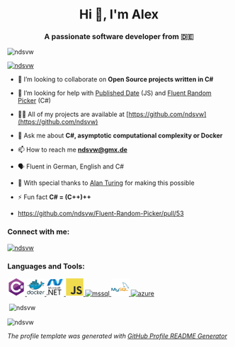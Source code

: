 <h1 align="center">Hi 👋, I'm Alex</h1>
<h3 align="center">A passionate software developer from 🇩🇪</h3>

<p align="left"> <img src="https://komarev.com/ghpvc/?username=ndsvw&label=Profile%20views&color=0e75b6&style=flat" alt="ndsvw" /> </p>

<p align="left"> <a href="https://github.com/ryo-ma/github-profile-trophy"><img src="https://github-profile-trophy.vercel.app/?username=ndsvw" alt="ndsvw" /></a> </p>

- 👯 I’m looking to collaborate on **Open Source projects written in C#**

- 🤝 I’m looking for help with [Published Date](https://github.com/ndsvw/Published-Date) (JS) and [Fluent Random Picker](https://github.com/ndsvw/Fluent-Random-Picker) (C#)

- 👨‍💻 All of my projects are available at [https://github.com/ndsvw](https://github.com/ndsvw)

- 💬 Ask me about **C#, asymptotic computational complexity or Docker**

- 📫 How to reach me **ndsvw@gmx.de**

- 🗣️ Fluent in German, English and C#

- 🤝 With special thanks to [Alan Turing](https://de.wikipedia.org/wiki/Alan_Turing) for making this possible

- ⚡ Fun fact **C# = (C++)++**
- https://github.com/ndsvw/Fluent-Random-Picker/pull/53

<h3 align="left">Connect with me:</h3>
<p align="left">
<a href="https://www.leetcode.com/ndsvw" target="blank"><img align="center" src="https://raw.githubusercontent.com/rahuldkjain/github-profile-readme-generator/master/src/images/icons/Social/leet-code.svg" alt="ndsvw" height="30" width="40" /></a>
</p>

<h3 align="left">Languages and Tools:</h3>
<p align="left"> <a href="https://www.w3schools.com/cs/" target="_blank" rel="noreferrer"> <img src="https://raw.githubusercontent.com/devicons/devicon/master/icons/csharp/csharp-original.svg" alt="csharp" width="40" height="40"/> </a> <a href="https://www.docker.com/" target="_blank" rel="noreferrer"> <img src="https://raw.githubusercontent.com/devicons/devicon/master/icons/docker/docker-original-wordmark.svg" alt="docker" width="40" height="40"/> </a> <a href="https://dotnet.microsoft.com/" target="_blank" rel="noreferrer"> <img src="https://raw.githubusercontent.com/devicons/devicon/master/icons/dot-net/dot-net-original-wordmark.svg" alt="dotnet" width="40" height="40"/> </a> <a href="https://developer.mozilla.org/en-US/docs/Web/JavaScript" target="_blank" rel="noreferrer"> <img src="https://raw.githubusercontent.com/devicons/devicon/master/icons/javascript/javascript-original.svg" alt="javascript" width="40" height="40"/> </a> <a href="https://www.microsoft.com/en-us/sql-server" target="_blank" rel="noreferrer"> <img src="https://www.svgrepo.com/show/303229/microsoft-sql-server-logo.svg" alt="mssql" width="40" height="40"/> </a> <a href="https://www.mysql.com/" target="_blank" rel="noreferrer"> <img src="https://raw.githubusercontent.com/devicons/devicon/master/icons/mysql/mysql-original-wordmark.svg" alt="mysql" width="40" height="40"/> </a> <a href="https://azure.microsoft.com/en-in/" target="_blank" rel="noreferrer"> <img src="https://www.vectorlogo.zone/logos/microsoft_azure/microsoft_azure-icon.svg" alt="azure" width="40" height="40"/> </a> </p>

<p>&nbsp;<img align="center" src="https://github-readme-stats.vercel.app/api?username=ndsvw&show_icons=true&locale=en" alt="ndsvw" /></p>

<p><img align="center" src="https://github-readme-streak-stats.herokuapp.com/?user=ndsvw&" alt="ndsvw" /></p>

<p><i>The profile template was generated with <a href="https://rahuldkjain.github.io/gh-profile-readme-generator/">GitHub Profile README Generator</a></i></p>
